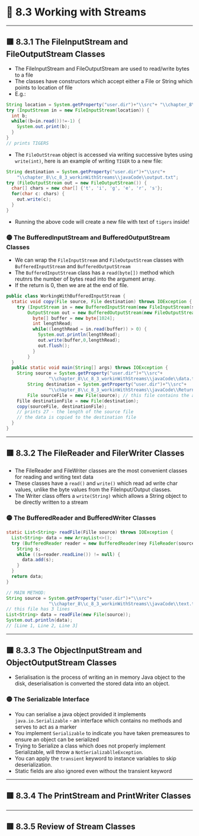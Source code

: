 <link href="../../styles.css" rel="stylesheet"></link>


# 🧠 8.3 Working with Streams

<hr>

## 🟥 8.3.1 The FileInputStream and FileOutputStream Classes
* The FileInputStream and FileOutputStream are used to read/write bytes to a file
* The classes have constructors which accept either a File or String which points to location of file
* E.g.:
```java
String location = System.getProperty("user.dir")+"\\src"+ "\\chapter_8\\c_8_3_workinWithStreams\\javaCode\\data.txt";
try (InputStream in = new FileInputStream(location)) {
  int b;
  while((b=in.read())!=-1) {
    System.out.print(b);
  }
}
// prints TIGERS
```
* The `FileOutStream` object is accessed via writing successive bytes using `write(int)`, here is an example of writing `TIGER` to a new file:
```java
String destination = System.getProperty("user.dir")+"\\src"+
	"\\chapter_8\\c_8_3_workinWithStreams\\javaCode\\output.txt";
try (FileOutputStream out = new FileOutputStream()) {
  char[] chars = new char[] {'t', 'i', 'g', 'e', 'r', 's'};
  for(char c: chars) {
    out.write(c);
  }
}
```
* Running the above code will create a new file with text of `tigers` inside!

### 🟡 The BufferedInputStream and BufferedOutputStream Classes
* We can wrap the `FileInputStream` and `FileOutputStream` classes with `BufferedInputStream` and `BufferedOutputStream`
* The `BufferedInputStream` class has a `read(byte[])` method which reutnrs the number of bytes read into the argument array.
* If the return is 0, then we are at the end of file.

```java
public class WorkingWithBufferedInputStream {
  static void copy(File source, File destination) throws IOException {
    try (InputStream in = new BufferedInputStream(new FileInputStream(source));
        OutputStream out = new BufferedOutputStream(new FileOutputStream(destination))) {
          byte[] buffer = new byte[1024];
          int lengthRead;
          while((lengthRead = in.read(buffer)) > 0) {
            System.out.println(lengthRead);
            out.write(buffer,0,lengthRead); 
            out.flush();
          }
        }
  }
  public static void main(String[] args) throws IOException {
    String source = System.getProperty("user.dir")+"\\src"+
				"\\chapter_8\\c_8_3_workinWithStreams\\javaCode\\data.txt";
		String destination = System.getProperty("user.dir")+"\\src"+
				"\\chapter_8\\c_8_3_workinWithStreams\\javaCode\\Returned-data.txt";
		File sourceFile = new File(source); // this file contains the alphabet!
    Fille destinationFile = new File(destination); 
    copy(sourceFile, destinationFile);
    // prints 27 - the length of the source file
    // the data is copied to the destination file
  }
}
```

<hr>

## 🟥 8.3.2 The FileReader and FilerWriter Classes
* The FileReader and FileWriter classes are the most convenient classes for reading and writing text data
* These classes have a `read()` and `write()` which read ad write char values, unlike the byte values from the FileInput/Output classes.
* The Writer class offers a `write(String)` which allows a String object to be directly written to a stream

### 🟡 The BufferedReader and BufferedWriter Classes
```java
static List<String> readFile(Fille source) throws IOException {
  List<String> data = new ArrayList<>();
  try (BufferedReader reader = new BufferedReader(ney FileReader(source))) {
    String s;
    while ((s=reader.readLine()) != null) {
      data.add(s);
    }
  }
  return data;
}

// MAIN METHOD: 
String source = System.getProperty("user.dir")+"\\src"+
				"\\chapter_8\\c_8_3_workinWithStreams\\javaCode\\text.txt"
// this file has 3 lines
List<String> data = readFile(new File(source));
System.out.println(data);
// [Line 1, Line 2, Line 3]
```
<hr>

## 🟥 8.3.3 The ObjectInputStream and ObjectOutputStream Classes
* Serialisation is the process of writing an in memory Java object to the disk, deserialisation is converted the stored data into an object.

### 🟡 The Serializable Interface
* You can serialise a java object provided it implements `java.io.Serializable` - an interface which contains no methods and serves to act as a marker
* You implement `Serializable` to indicate you have taken premeasures to ensure an object can be serialized
* Trying to Serialize a class which does not properly implement Serializable, will throw a `NotSerializablleException`.
* You can apply the `transient` keyword to instance variables to skip deserialization.
* Static fields are also ignored even without the transient keyword

<hr>

## 🟥 8.3.4 The PrintStream and PrintWriter Classes

<hr>

## 🟥 8.3.5 Review of Stream Classes



